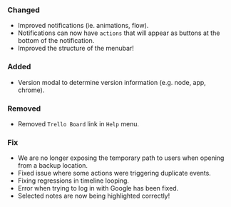 ### Changed
- Improved notifications (ie. animations, flow).
- Notifications can now have `actions` that will appear as buttons at the bottom of the notification.
- Improved the structure of the menubar!

### Added
- Version modal to determine version information (e.g. node, app, chrome).

### Removed
- Removed `Trello Board` link in `Help` menu.

### Fix
- We are no longer exposing the temporary path to users when opening from a backup location.
- Fixed issue where some actions were triggering duplicate events.
- Fixing regressions in timeline looping.
- Error when trying to log in with Google has been fixed.
- Selected notes are now being highlighted correctly!
